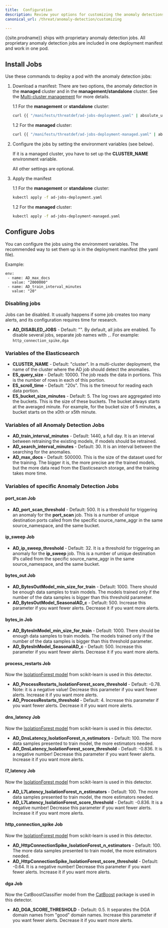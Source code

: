```yaml
---
title:  Configuration
description: Review your options for customizing the anomaly detections jobs.
canonical_url: /threat/anomaly-detection/customizing

---
```


{{site.prodname}} ships with proprietary anomaly detection jobs.
All proprietary anomaly detection jobs are included in one deployment manifest and work in one pod.

## Install Jobs
Use these commands to deploy a pod with the anomaly detection jobs:

1. Download a manifest:
There are two options, the anomaly detection in the **managed** cluster and in the **management/standalone** cluster.
   See the [Multi-cluster management] for more details.

    1.1 For the **management** or **standalone** cluster:
    ```bash
    curl {{ "/manifests/threatdef/ad-jobs-deployment.yaml" | absolute_url }} -O
    ```
    1.2 For the **managed** cluster:
    ```bash
    curl {{ "/manifests/threatdef/ad-jobs-deployment-managed.yaml" | absolute_url }} -O
    ```

2. Configure the jobs by setting the environment variables (see below).

   If it is a managed cluster, you have to set up the **CLUSTER_NAME** environment variable.

   All other settings are optional.

3. Apply the manifest

    1.1 For the **management** or **standalone** cluster:
    ```bash
    kubectl apply -f ad-jobs-deployment.yaml
    ```
    1.2 For the **managed** cluster:
    ```bash
    kubectl apply -f ad-jobs-deployment-managed.yaml
    ```

## Configure Jobs
You can configure the jobs using the environment variables.
The recommended way to set them up is in the deployment manifest (the yaml file).

Example:

```
env:
 - name: AD_max_docs
   value: "2000000"
 - name: AD_train_interval_minutes
   value: "20"
```

### Disabling jobs
Jobs can be disabled. It usually happens if some job creates too many alerts,
and its configuration requires time for research.
- **AD_DISABLED_JOBS** - Default: "". By default, all jobs are enabled.
To disable several jobs, separate job names with `,`.
For example: `http_connection_spike,dga`




### Variables of the Elasticsearch
-   **CLUSTER_NAME** - Default: "cluster".
In a multi-cluster deployment, the name of the cluster where the AD job should detect the anomalies.
-   **ES_query_size** - Default: 10000.
The job reads the data in portions. This is the number of rows in each of this portion.
-   **ES_scroll_time** - Default: "20s".
This is the timeout for reading each data portion.
-   **ES_bucket_size_minutes** - Default: 5.
The log rows are aggregated into the buckets. This is the size of these buckets. The bucket always starts at the averaged minute. For example, for the bucket size of 5 minutes, a bucket starts on the x0th or x5th minute.

### Variables of all Anomaly Detection Jobs
-   **AD_train_interval_minutes** - Default: 1440, a full day. It is an interval between retraining the existing models, if models should be retrained.
-   **AD_search_interval_minutes** - Default: 30. It is an interval between the searching for the anomalies.
-   **AD_max_docs** - Default: 500000. This is the size of the dataset used for the training. The bigger it is, the more precise are the trained models, but the more data read from the Elasticsearch storage, and the training takes more time.

### Variables of specific Anomaly Detection Jobs

#### port_scan Job
-   **AD_port_scan_threshold** - Default: 500. It is a threshold for triggering an anomaly for the **port_scan** job. This is a number of unique destination ports called from the specific source_name_aggr in the same source_namespace, and the same bucket.

#### ip_sweep Job
-   **AD_ip_sweep_threshold** - Default: 32. It is a threshold for triggering an anomaly for the **ip_sweep** job. This is a number of unique destination IPs called from the specific source_name_aggr in the same source_namespace, and the same bucket.

#### bytes_out Job
-   **AD_BytesOutModel_min_size_for_train** - Default: 1000. There should be enough data samples to train models.
    The models trained only if the number of the data samples is bigger than this threshold parameter.
-   **AD_BytesOutModel_SeasonalAD_c** - Default: 500. Increase this parameter if you want fewer alerts.
    Decrease it if you want more alerts.

#### bytes_in Job
-   **AD_BytesInModel_min_size_for_train** - Default: 1000. There should be enough data samples to train models.
    The models trained only if the number of the data samples is bigger than this threshold parameter.
-   **AD_BytesInModel_SeasonalAD_c** - Default: 500. Increase this parameter if you want fewer alerts.
    Decrease it if you want more alerts.

#### process_restarts Job
Now the [IsolationForest model] from scikit-learn is used in this detector.
-   **AD_ProcessRestarts_IsolationForest_score_threshold** - Default: -0.78. Note: it is a negative value!
    Decrease this parameter if you want fewer alerts. Increase it if you want more alerts.
-   **AD_ProcessRestarts_threshold** - Default: 4. Increase this parameter if you want fewer alerts.
    Decrease it if you want more alerts.

#### dns_latency Job
Now the [IsolationForest model] from scikit-learn is used in this detector.
-   **AD_DnsLatency_IsolationForest_n_estimators** - Default: 100. The more data samples presented to train model, the more
    estimators needed.
-   **AD_DnsLatency_IsolationForest_score_threshold** - Default: -0.836. It is a negative number!
    Decrease this parameter if you want fewer alerts.
    Increase it if you want more alerts.

#### l7_latency Job
Now the [IsolationForest model] from scikit-learn is used in this detector.
-   **AD_L7Latency_IsolationForest_n_estimators** - Default: 100. The more data samples presented to train model, the more
    estimators needed.
-   **AD_L7Latency_IsolationForest_score_threshold** - Default: -0.836. It is a negative number!
    Decrease this parameter if you want fewer alerts.
    Increase it if you want more alerts.

#### http_connection_spike Job
Now the [IsolationForest model] from scikit-learn is used in this detector.
-   **AD_HttpConnectionSpike_IsolationForest_n_estimators** - Default: 100. The more data samples presented to train
    model, the more estimators needed.
-   **AD_HttpConnectionSpike_IsolationForest_score_threshold** - Default: -0.64. It is a negative number!
    Decrease this parameter if you want fewer alerts.
    Increase it if you want more alerts.

#### dga Job
Now the CatBoostClassifier model from the [CatBoost] package is used in this detector.
-   **AD_DGA_SCORE_THRESHOLD** - Default: 0.5. It separates the DGA domain names from "good" domain names.
    Increase this parameter if you want fewer alerts.
    Decrease it if you want more alerts.

[Multi-cluster management]: /multicluster/index
[IsolationForest model]: https://scikit-learn.org/stable/modules/generated/sklearn.ensemble.IsolationForest.html
[CatBoost]: https://catboost.ai/docs

